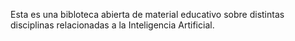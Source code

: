 Esta es una bibloteca abierta de material educativo sobre distintas disciplinas relacionadas a la Inteligencia Artificial.